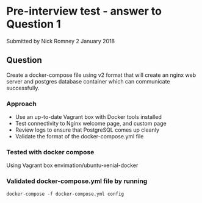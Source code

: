 # Pre-interview test - answer to Question 1
Submitted by Nick Romney 2 January 2018

## Question
Create a docker-compose file using v2 format that will create an nginx web server and postgres database container which can communicate successfully.

### Approach
- Use an up-to-date Vagrant box with Docker tools installed
- Test connectivity to Nginx welcome page, and custom page
- Review logs to ensure that PostgreSQL comes up cleanly
- Validate the format of the docker-compose.yml file

### Tested with docker compose
Using Vagrant box envimation/ubuntu-xenial-docker

### Validated docker-compose.yml file by running

```docker-compose -f docker-compose.yml config```

